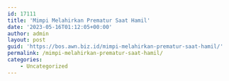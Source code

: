 ```yaml
---
id: 17111
title: 'Mimpi Melahirkan Prematur Saat Hamil'
date: '2023-05-16T01:12:05+00:00'
author: admin
layout: post
guid: 'https://bos.awn.biz.id/mimpi-melahirkan-prematur-saat-hamil/'
permalink: /mimpi-melahirkan-prematur-saat-hamil/
categories:
    - Uncategorized
---
```


